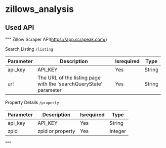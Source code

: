 # zillows_analysis

## Used API

"""
Zillow Scraper API(https://app.scrapeak.com/)

Search Listing `/listing`

| Parameter | Description                                                       | Isrequired | Type   |
| --------- | ----------------------------------------------------------------- | ---------- | ------ |
| api_key   | API_KEY                                                           | Yes        | String |
| url       | The URL of the listing page with the 'searchQueryState' parameter | Yes        | String |

Property Details `/property`

| Parameter | Description      | Isrequired | Type    |
| --------- | ---------------- | ---------- | ------- |
| api_key   | API_KEY          | Yes        | String  |
| zpid      | zpid or property | Yes        | Integer |

"""

